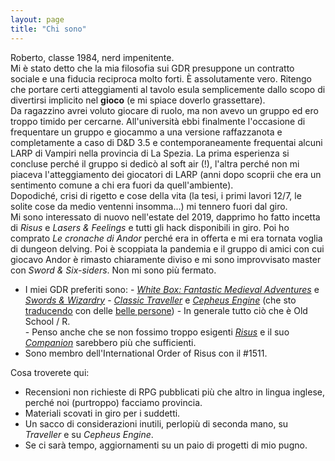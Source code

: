 ```yaml
---
layout: page
title: "Chi sono"
---
```


Roberto, classe 1984, nerd impenitente.  
Mi è stato detto che la mia filosofia sui GDR presuppone un contratto sociale e una fiducia reciproca molto forti. È assolutamente vero. Ritengo che portare certi atteggiamenti al tavolo esula semplicemente dallo scopo di divertirsi implicito nel **gioco** (e mi spiace doverlo grassettare).  
Da ragazzino avrei voluto giocare di ruolo, ma non avevo un gruppo ed ero troppo timido per cercarne. All'università ebbi finalmente l'occasione di frequentare un gruppo e giocammo a una versione raffazzanota e completamente a caso di D&D 3.5 e contemporaneamente frequentai alcuni LARP di Vampiri nella provincia di La Spezia. La prima esperienza si concluse perché il gruppo si dedicò al soft air (!), l'altra perché non mi piaceva l'atteggiamento dei giocatori di LARP (anni dopo scoprii che era un sentimento comune a chi era fuori da quell'ambiente).  
Dopodiché, crisi di rigetto e cose della vita (la tesi, i primi lavori 12/7, le solite cose da medio ventenni insomma...) mi tennero fuori dal giro.  
Mi sono interessato di nuovo nell'estate del 2019, dapprimo ho fatto incetta di *Risus* e *Lasers & Feelings* e tutti gli hack disponibili in giro. Poi ho comprato *Le cronache di Andor* perché era in offerta e mi era tornata voglia di dungeon delving. Poi è scoppiata la pandemia e il gruppo di amici con cui giocavo Andor è rimasto chiaramente diviso e mi sono improvvisato master con *Sword & Six-siders*. Non mi sono più fermato.
- I miei GDR preferiti sono:
        -  [_White Box: Fantastic Medieval Adventures_](https://www.drivethrurpg.com/product/190631/White-Box--Fantastic-Medieval-Adventure-Game) e [_Swords & Wizardry_](https://www.drivethrurpg.com/product/86546/Swords-and-Wizardry-Complete-Rulebook)
        -  [_Classic Traveller_](https://www.drivethrurpg.com/product/80192/CTTTBThe-Traveller-Book) e [_Cepheus Engine_](https://www.drivethrurpg.com/product/186894/Cepheus-Engine-System-Reference-Document) (che sto [traducendo](https://cepheus-engine-ita.github.io) con delle [belle persone](https://t.me/cepheus_engine_ita)) 
        -  In generale tutto ciò che è Old School / R.  
        -  Penso anche che se non fossimo troppo esigenti [_Risus_](https://www.drivethrurpg.com/product/170294/Risus-The-Anything-RPG) e il suo [_Companion_](https://www.drivethrurpg.com/product/203657/Risus-Companion?cPath=24710_27894) sarebbero più che sufficienti.
- Sono membro dell'International Order of Risus con il #1511.

Cosa troverete qui:
- Recensioni non richieste di RPG pubblicati più che altro in lingua inglese, perché noi (purtroppo) facciamo provincia.
- Materiali scovati in giro per i suddetti.
- Un sacco di considerazioni inutili, perlopiù di seconda mano, su _Traveller_ e su _Cepheus Engine_.
- Se ci sarà tempo, aggiornamenti su un paio di progetti di mio pugno.
